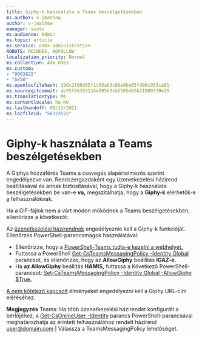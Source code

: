 ```yaml
---
title: Giphy-k használata a Teams beszélgetésekben
ms.author: v-jmathew
author: v-jmathew
manager: scotv
ms.audience: Admin
ms.topic: article
ms.service: o365-administration
ROBOTS: NOINDEX, NOFOLLOW
localization_priority: Normal
ms.collection: Adm_O365
ms.custom:
- "9003825"
- "6850"
ms.openlocfilehash: 296c2f80d35f1c93ab3c60e0be65fd96c953ca81
ms.sourcegitcommit: ab75f66355116e995b3cb5505465b31989339e28
ms.translationtype: MT
ms.contentlocale: hu-HU
ms.lasthandoff: 08/13/2021
ms.locfileid: "58323522"
---
```

# <a name="using-giphys-in-teams-conversations"></a>Giphy-k használata a Teams beszélgetésekben

A Giphys hozzáférés Teams a csevegés alapértelmezés szerint engedélyezve van. Rendszergazdaként egy üzenetkezelési házirend beállításával és annak biztosításával, hogy a Giphy-k használata beszélgetésekben be van-e **va,** megszitálhatja, hogy a **Giphy-k** elérhetők-e [a](https://docs.microsoft.com/microsoftteams/messaging-policies-in-teams#messaging-policy-settings) felhasználóknak.

Ha a GIF-fájlok nem a várt módon működnek a Teams beszélgetésekben, ellenőrizze a következőt:

Az [üzenetkezelési házirendnek](https://docs.microsoft.com/microsoftteams/messaging-policies-in-teams) engedélyeznie kell a Giphy-k funkcióját. Ellenőrzés PowerShell-parancsmagok használatával:

- Ellenőrizze, hogy a [PowerShell-Teams tudja-e kezelni a webhelyet.](https://docs.microsoft.com/microsoftteams/teams-powershell-overview?view=o365-worldwide#manage-teams-with-powershell)
- Futtassa a PowerShell [Get-CsTeamsMessagingPolicy -Identity Global](https://docs.microsoft.com/powershell/module/skype/get-csteamsmessagingpolicy?view=skype-ps) parancsot, és ellenőrizze, hogy az **AllowGiphy** beállítás **IGAZ-e.**
- Ha **az AllowGiphy** beállítás **HAMIS,** futtassa a Következő PowerShell-parancsot: [Set-CsTeamsMessagingPolicy -Identity Global -AllowGiphy $True.](https://docs.microsoft.com/powershell/module/skype/set-csteamsmessagingpolicy?view=skype-ps)

[A nem kötelező kapcsolt](https://docs.microsoft.com/deployoffice/privacy/optional-connected-experiences) élményeket engedélyezni kell a Giphy URL-cím eléréséhez.

**Megjegyzés** Teams: Ha több üzenetkezelési házirendet konfigurált a bérlőjéhez, a [Get-CsOnlineUser -Identity](https://docs.microsoft.com/powershell/module/skype/get-csonlineuser?view=skype-ps) parancs PowerShell-parancsával meghatározhatja az érintett felhasználóhoz rendelt házirend <user@domain.com> | Válassza a TeamsMessagingPolicy lehetőséget.
